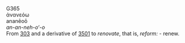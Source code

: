 <body>
  <p>G365<br>  ἀνανεόω  <br> ananēoō  <br><i>an-an-neh-o‘-o </i><br>From <a href="g0303.htm">303</a> and a derivative of <a href="g3501.htm">3501</a>  to <i>renovate</i>, that is, <i>reform:</i> - renew.<br></p>
 </body>